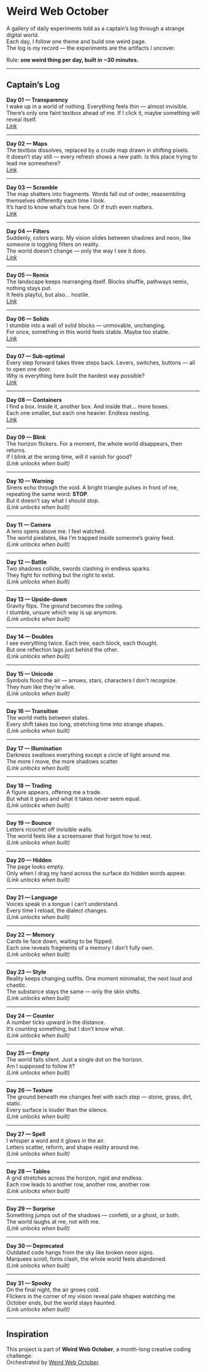 # Weird Web October

A gallery of daily experiments told as a captain’s log through a strange digital world.  
Each day, I follow one theme and build one weird page.  
The log is my record — the experiments are the artifacts I uncover.

Rule: **one weird thing per day, built in ~30 minutes.**

---

## Captain’s Log

**Day 01 — Transparency**  
I wake up in a world of nothing. Everything feels thin — almost invisible.  
There’s only one faint textbox ahead of me. If I click it, maybe something will reveal itself.  
_[Link](https://weird-weboctober.vercel.app/01-transparency/)_

---

**Day 02 — Maps**  
The textbox dissolves, replaced by a crude map drawn in shifting pixels.  
It doesn’t stay still — every refresh shows a new path. Is this place trying to lead me somewhere?  
_[Link](https://weird-weboctober.vercel.app/02-maps/)_

---

**Day 03 — Scramble**  
The map shatters into fragments. Words fall out of order, reassembling themselves differently each time I look.  
It’s hard to know what’s true here. Or if truth even matters.  
_[Link](https://weird-weboctober.vercel.app/03-scramble/)_

---

**Day 04 — Filters**  
Suddenly, colors warp. My vision slides between shadows and neon, like someone is toggling filters on reality.  
The world doesn’t change — only the way I see it does.  
_[Link](https://weird-weboctober.vercel.app/04-filters/)_

---

**Day 05 — Remix**  
The landscape keeps rearranging itself. Blocks shuffle, pathways remix, nothing stays put.  
It feels playful, but also… hostile.  
_[Link](https://weird-weboctober.vercel.app/05-remix/)_

---

**Day 06 — Solids**  
I stumble into a wall of solid blocks — unmovable, unchanging.  
For once, something in this world feels stable. Maybe too stable.  
_[Link](https://weird-weboctober.vercel.app/06-solids/)_

---

**Day 07 — Sub-optimal**  
Every step forward takes three steps back. Levers, switches, buttons — all to open one door.  
Why is everything here built the hardest way possible?  
_[Link](https://weird-weboctober.vercel.app/07-sub-optimal/)_

---

**Day 08 — Containers**  
I find a box. Inside it, another box. And inside that… more boxes.  
Each one smaller, but each one heavier. Endless nesting.  
_[Link](https://weird-weboctober.vercel.app/08-containers/)_

---

**Day 09 — Blink**  
The horizon flickers. For a moment, the whole world disappears, then returns.  
If I blink at the wrong time, will it vanish for good?  
_(Link unlocks when built)_

---

**Day 10 — Warning**  
Sirens echo through the void. A bright triangle pulses in front of me, repeating the same word: **STOP**.  
But it doesn’t say what I should stop.  
_(Link unlocks when built)_

---

**Day 11 — Camera**  
A lens opens above me. I feel watched.  
The world pixelates, like I’m trapped inside someone’s grainy feed.  
_(Link unlocks when built)_

---

**Day 12 — Battle**  
Two shadows collide, swords clashing in endless sparks.  
They fight for nothing but the right to exist.  
_(Link unlocks when built)_

---

**Day 13 — Upside-down**  
Gravity flips. The ground becomes the ceiling.  
I stumble, unsure which way is up anymore.  
_(Link unlocks when built)_

---

**Day 14 — Doubles**  
I see everything twice. Each tree, each block, each thought.  
But one reflection lags just behind the other.  
_(Link unlocks when built)_

---

**Day 15 — Unicode**  
Symbols flood the air — arrows, stars, characters I don’t recognize.  
They hum like they’re alive.  
_(Link unlocks when built)_

---

**Day 16 — Transition**  
The world melts between states.  
Every shift takes too long, stretching time into strange shapes.  
_(Link unlocks when built)_

---

**Day 17 — Illumination**  
Darkness swallows everything except a circle of light around me.  
The more I move, the more shadows scatter.  
_(Link unlocks when built)_

---

**Day 18 — Trading**  
A figure appears, offering me a trade.  
But what it gives and what it takes never seem equal.  
_(Link unlocks when built)_

---

**Day 19 — Bounce**  
Letters ricochet off invisible walls.  
The world feels like a screensaver that forgot how to rest.  
_(Link unlocks when built)_

---

**Day 20 — Hidden**  
The page looks empty.  
Only when I drag my hand across the surface do hidden words appear.  
_(Link unlocks when built)_

---

**Day 21 — Language**  
Voices speak in a tongue I can’t understand.  
Every time I reload, the dialect changes.  
_(Link unlocks when built)_

---

**Day 22 — Memory**  
Cards lie face down, waiting to be flipped.  
Each one reveals fragments of a memory I don’t fully own.  
_(Link unlocks when built)_

---

**Day 23 — Style**  
Reality keeps changing outfits. One moment minimalist, the next loud and chaotic.  
The substance stays the same — only the skin shifts.  
_(Link unlocks when built)_

---

**Day 24 — Counter**  
A number ticks upward in the distance.  
It’s counting something, but I don’t know what.  
_(Link unlocks when built)_

---

**Day 25 — Empty**  
The world falls silent. Just a single dot on the horizon.  
Am I supposed to follow it?  
_(Link unlocks when built)_

---

**Day 26 — Texture**  
The ground beneath me changes feel with each step — stone, grass, dirt, static.  
Every surface is louder than the silence.  
_(Link unlocks when built)_

---

**Day 27 — Spell**  
I whisper a word and it glows in the air.  
Letters scatter, reform, and shape reality around me.  
_(Link unlocks when built)_

---

**Day 28 — Tables**  
A grid stretches across the horizon, rigid and endless.  
Each row leads to another row, another row, another row.  
_(Link unlocks when built)_

---

**Day 29 — Surprise**  
Something jumps out of the shadows — confetti, or a ghost, or both.  
The world laughs at me, not with me.  
_(Link unlocks when built)_

---

**Day 30 — Deprecated**  
Outdated code hangs from the sky like broken neon signs.  
Marquees scroll, fonts clash, the whole world feels abandoned.  
_(Link unlocks when built)_

---

**Day 31 — Spooky**  
On the final night, the air grows cold.  
Flickers in the corner of my vision reveal pale shapes watching me.  
October ends, but the world stays haunted.  
_(Link unlocks when built)_

---

## Inspiration

This project is part of **Weird Web October**, a month-long creative coding challenge.  
Orchestrated by [Weird Web October](https://weirdweboctober.website/).
